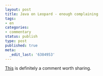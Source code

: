 ```yaml
---
layout: post
title: Java on Leopard - enough complaining
tags:
- en
categories:
- commentary
status: publish
type: post
published: true
meta:
  _edit_last: '6384953'
---
```

<p><a href="http://bill.dudney.net/roller/bill/entry/20071031">This</a> is definitely a comment worth sharing.</p>
